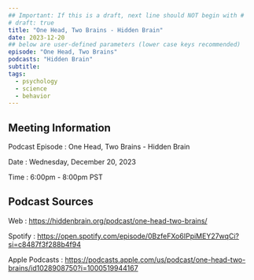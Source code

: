 ```yaml
---
## Important: If this is a draft, next line should NOT begin with #
# draft: true
title: "One Head, Two Brains - Hidden Brain"
date: 2023-12-20
## below are user-defined parameters (lower case keys recommended)
episode: "One Head, Two Brains"
podcasts: "Hidden Brain"
subtitle:
tags:
  - psychology
  - science
  - behavior
---
```


## Meeting Information

Podcast Episode
:   One Head, Two Brains - Hidden Brain

Date
:   Wednesday, December 20, 2023

Time
:   6:00pm - 8:00pm PST

## Podcast Sources

Web
:   https://hiddenbrain.org/podcast/one-head-two-brains/

Spotify
:   https://open.spotify.com/episode/0BzfeFXo6IPpiMEY27wqCi?si=c8487f3f288b4f94

Apple Podcasts
:   https://podcasts.apple.com/us/podcast/one-head-two-brains/id1028908750?i=1000519944167

